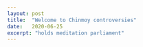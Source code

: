 ```yaml
---
layout: post
title:  "Welcome to Chinmoy controversies"
date:   2020-06-25
excerpt: "holds meditation parliament"
---
```


